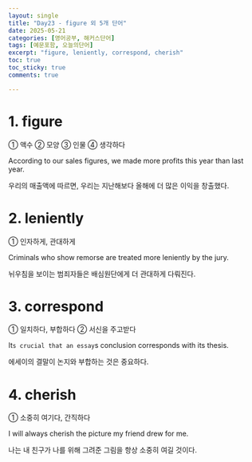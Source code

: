 ```yaml
---
layout: single
title: "Day23 - figure 외 5개 단어"
date: 2025-05-21
categories: [영어공부, 해커스단어]
tags: [예문포함, 오늘의단어]
excerpt: "figure, leniently, correspond, cherish"
toc: true
toc_sticky: true
comments: true

---
```


# 1. figure
① 액수 ② 모양 ③ 인물 ④ 생각하다

According to our sales figures, we made more profits this year than last year.

우리의 매출액에 따르면, 우리는 지난해보다 올해에 더 많은 이익을 창출했다.


# 2. leniently
① 인자하게, 관대하게

Criminals who show remorse are treated more leniently by the jury.

뉘우침을 보이는 범죄자들은 배심원단에게 더 관대하게 다뤄진다.

# 3. correspond
① 일치하다, 부합하다 ② 서신을 주고받다

It`s crucial that an essay`s conclusion corresponds with its thesis.

에세이의 결말이 논지와 부합하는 것은 중요하다.

# 4. cherish
① 소중히 여기다, 간직하다

I will always cherish the picture my friend drew for me.

나는 내 친구가 나를 위해 그려준 그림을 항상 소중히 여길 것이다.